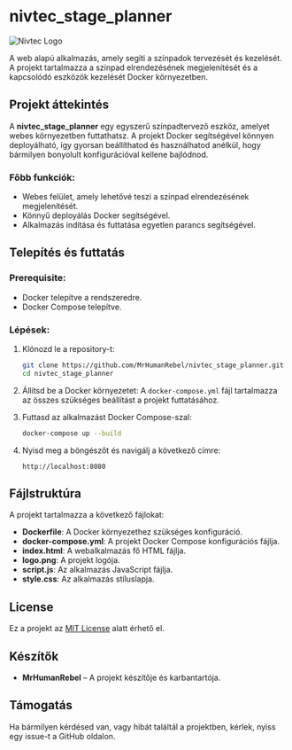 # nivtec_stage_planner

![Nivtec Logo](https://intertongroup.com/wp-content/uploads/2021/02/nivtec-300x300.png)

A web alapú alkalmazás, amely segíti a színpadok tervezését és kezelését. A projekt tartalmazza a színpad elrendezésének megjelenítését és a kapcsolódó eszközök kezelését Docker környezetben.

## Projekt áttekintés

A **nivtec_stage_planner** egy egyszerű színpadtervező eszköz, amelyet webes környezetben futtathatsz. A projekt Docker segítségével könnyen deployálható, így gyorsan beállíthatod és használhatod anélkül, hogy bármilyen bonyolult konfigurációval kellene bajlódnod.

### Főbb funkciók:
- Webes felület, amely lehetővé teszi a színpad elrendezésének megjelenítését.
- Könnyű deployálás Docker segítségével.
- Alkalmazás indítása és futtatása egyetlen parancs segítségével.

## Telepítés és futtatás

### Prerequisite:
- Docker telepítve a rendszeredre.
- Docker Compose telepítve.

### Lépések:
1. Klónozd le a repository-t:
    ```bash
    git clone https://github.com/MrHumanRebel/nivtec_stage_planner.git
    cd nivtec_stage_planner
    ```

2. Állítsd be a Docker környezetet:
    A `docker-compose.yml` fájl tartalmazza az összes szükséges beállítást a projekt futtatásához.

3. Futtasd az alkalmazást Docker Compose-szal:
    ```bash
    docker-compose up --build
    ```

4. Nyisd meg a böngészőt és navigálj a következő címre:
    ```
    http://localhost:8080
    ```

## Fájlstruktúra

A projekt tartalmazza a következő fájlokat:
- **Dockerfile**: A Docker környezethez szükséges konfiguráció.
- **docker-compose.yml**: A projekt Docker Compose konfigurációs fájlja.
- **index.html**: A webalkalmazás fő HTML fájlja.
- **logo.png**: A projekt logója.
- **script.js**: Az alkalmazás JavaScript fájlja.
- **style.css**: Az alkalmazás stíluslapja.

## License

Ez a projekt az [MIT License](LICENSE) alatt érhető el.

## Készítők

- **MrHumanRebel** – A projekt készítője és karbantartója.

## Támogatás

Ha bármilyen kérdésed van, vagy hibát találtál a projektben, kérlek, nyiss egy issue-t a GitHub oldalon.

